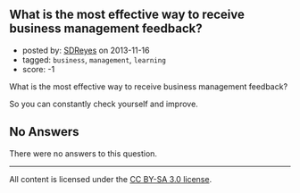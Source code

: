 ## What is the most effective way to receive business management feedback?

- posted by: [SDReyes](https://stackexchange.com/users/-1/5001-sdreyes) on 2013-11-16
- tagged: `business`, `management`, `learning`
- score: -1

<p>What is the most effective way to receive business management feedback?</p>

<p>So you can constantly check yourself and improve.</p>


## No Answers

There were no answers to this question.


---

All content is licensed under the [CC BY-SA 3.0 license](https://creativecommons.org/licenses/by-sa/3.0/).
